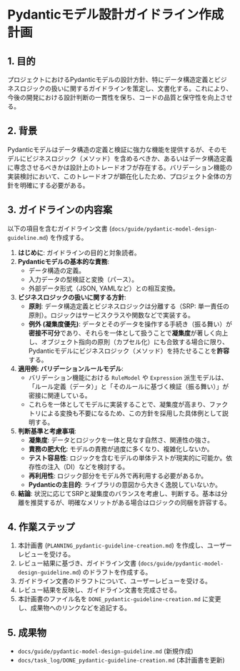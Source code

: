 # Pydanticモデル設計ガイドライン作成計画

## 1. 目的

プロジェクトにおけるPydanticモデルの設計方針、特にデータ構造定義とビジネスロジックの扱いに関するガイドラインを策定し、文書化する。これにより、今後の開発における設計判断の一貫性を保ち、コードの品質と保守性を向上させる。

## 2. 背景

Pydanticモデルはデータ構造の定義と検証に強力な機能を提供するが、そのモデルにビジネスロジック（メソッド）を含めるべきか、あるいはデータ構造定義に専念させるべきかは設計上のトレードオフが存在する。バリデーション機能の実装検討において、このトレードオフが顕在化したため、プロジェクト全体の方針を明確にする必要がある。

## 3. ガイドラインの内容案

以下の項目を含むガイドライン文書 (`docs/guide/pydantic-model-design-guideline.md`) を作成する。

1.  **はじめに**: ガイドラインの目的と対象読者。
2.  **Pydanticモデルの基本的な責務**:
    *   データ構造の定義。
    *   入力データの型検証と変換（パース）。
    *   外部データ形式（JSON, YAMLなど）との相互変換。
3.  **ビジネスロジックの扱いに関する方針**:
    *   **原則**: データ構造定義とビジネスロジックは分離する（SRP: 単一責任の原則）。ロジックはサービスクラスや関数などで実装する。
    *   **例外 (凝集度優先)**: データとそのデータを操作する手続き（振る舞い）が**密接不可分**であり、それらを一体として扱うことで**凝集度**が著しく向上し、オブジェクト指向の原則（カプセル化）にも合致する場合に限り、Pydanticモデルにビジネスロジック（メソッド）を持たせることを**許容**する。
4.  **適用例: バリデーションルールモデル**:
    *   バリデーション機能における `RuleModel` や `Expression` 派生モデルは、「ルール定義（データ）」と「そのルールに基づく検証（振る舞い）」が密接に関連している。
    *   これらを一体としてモデルに実装することで、凝集度が高まり、ファクトリによる変換も不要になるため、この方針を採用した具体例として説明する。
5.  **判断基準と考慮事項**:
    *   **凝集度**: データとロジックを一体と見なす自然さ、関連性の強さ。
    *   **責務の肥大化**: モデルの責務が過度に多くなり、複雑化しないか。
    *   **テスト容易性**: ロジックを含むモデルの単体テストが現実的に可能か。依存性の注入（DI）などを検討する。
    *   **再利用性**: ロジック部分をモデル外で再利用する必要があるか。
    *   **Pydanticの主目的**: ライブラリの意図から大きく逸脱していないか。
6.  **結論**: 状況に応じてSRPと凝集度のバランスを考慮し、判断する。基本は分離を推奨するが、明確なメリットがある場合はロジックの同梱を許容する。

## 4. 作業ステップ

1.  本計画書 (`PLANNING_pydantic-guideline-creation.md`) を作成し、ユーザーレビューを受ける。
2.  レビュー結果に基づき、ガイドライン文書 (`docs/guide/pydantic-model-design-guideline.md`) のドラフトを作成する。
3.  ガイドライン文書のドラフトについて、ユーザーレビューを受ける。
4.  レビュー結果を反映し、ガイドライン文書を完成させる。
5.  本計画書のファイル名を `DONE_pydantic-guideline-creation.md` に変更し、成果物へのリンクなどを追記する。

## 5. 成果物

-   `docs/guide/pydantic-model-design-guideline.md` (新規作成)
-   `docs/task_log/DONE_pydantic-guideline-creation.md` (本計画書を更新)
